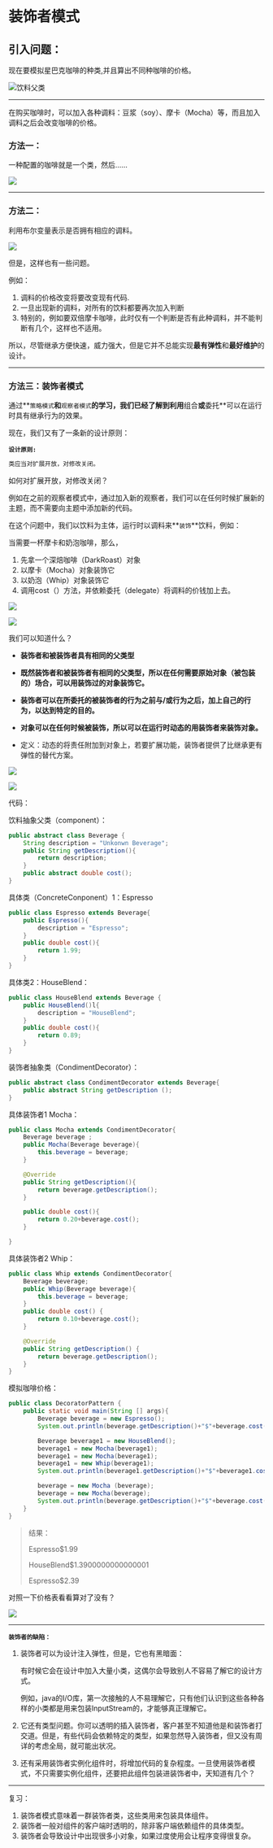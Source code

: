 # 装饰者模式

## 引入问题：

现在要模拟星巴克咖啡的种类,并且算出不同种咖啡的价格。

![饮料父类](https://github.com/YYkwSir/DesignPatternsLearningRecords/blob/master/DecoratorPattern/Decorator1.jpg?raw=true"饮料父类")

****

在购买咖啡时，可以加入各种调料：豆浆（soy）、摩卡（Mocha）等，而且加入调料之后会改变咖啡的价格。



### 方法一：

一种配置的咖啡就是一个类，然后……



![](https://github.com/YYkwSir/DesignPatternsLearningRecords/blob/master/DecoratorPattern/Decorator2.jpg?raw=true)



---

### 方法二：

利用布尔变量表示是否拥有相应的调料。

![](https://github.com/YYkwSir/DesignPatternsLearningRecords/blob/master/DecoratorPattern/Decorator3.jpg?raw=true.png)

但是，这样也有一些问题。

例如：

1.  调料的价格改变将要改变现有代码.
2.  一旦出现新的调料，对所有的饮料都要再次加入判断
3.  特别的，例如要双倍摩卡咖啡，此时仅有一个判断是否有此种调料，并不能判断有几个，这样也不适用。



所以，尽管继承方便快速，威力强大，但是它并不总能实现**最有弹性**和**最好维护**的设计。



---

###  **方法三：装饰者模式**



通过**`策略模式`**和**`观察者模式`**的学习，我们已经了解到利用**组合**或**委托**可以在运行时具有继承行为的效果。

现在，我们又有了一条新的设计原则：



**`设计原则:`**

```javascript
类应当对扩展开放，对修改关闭。
```



如何对扩展开放，对修改关闭？

例如在之前的观察者模式中，通过加入新的观察者，我们可以在任何时候扩展新的主题，而不需要向主题中添加新的代码。



在这个问题中，我们以饮料为主体，运行时以调料来**`装饰`**饮料，例如：

当需要一杯摩卡和奶泡咖啡，那么，

1.  先拿一个深焙咖啡（DarkRoast）对象
2.  以摩卡（Mocha）对象装饰它
3.  以奶泡（Whip）对象装饰它
4.  调用cost（）方法，并依赖委托（delegate）将调料的价钱加上去。

![](https://github.com/YYkwSir/DesignPatternsLearningRecords/blob/master/DecoratorPattern/Decorator4.jpg?raw=true)

![](https://github.com/YYkwSir/DesignPatternsLearningRecords/blob/master/DecoratorPattern/Decorator5.jpg?raw=true)



我们可以知道什么？

-   **装饰者和被装饰者具有相同的父类型**

-   **既然装饰者和被装饰者有相同的父类型，所以在任何需要原始对象（被包装的）场合，可以用装饰过的对象装饰它。**

-   **装饰者可以在所委托的被装饰者的行为之前与/或行为之后，加上自己的行为，以达到特定的目的。**

-   **对象可以在任何时候被装饰，所以可以在运行时动态的用装饰者来装饰对象。**

    

-   定义：动态的将责任附加到对象上，若要扩展功能，装饰者提供了比继承更有弹性的替代方案。



![](https://github.com/YYkwSir/DesignPatternsLearningRecords/blob/master/DecoratorPattern/Decorator6.jpg?raw=true)



![](https://github.com/YYkwSir/DesignPatternsLearningRecords/blob/master/DecoratorPattern/Decorator7.jpg?raw=true)

代码：

饮料抽象父类（component）：

```java
public abstract class Beverage {
    String description = "Unkonwn Beverage";
    public String getDescription(){
        return description;
    }
    public abstract double cost();
}
```



具体类（ConcreteConponent）1：Espresso

```java
public class Espresso extends Beverage{
    public Espresso(){
        description = "Espresso";
    }
    public double cost(){
        return 1.99;
    }
}
```



具体类2：HouseBlend：

```java
public class HouseBlend extends Beverage {
	public HouseBlend()l{
        description = "HouseBlend";
    }
    public double cost(){
        return 0.89;
    }
}
```



装饰者抽象类（CondimentDecorator）：

```java
public abstract class CondimentDecorator extends Beverage{
    public abstract String getDescription ();
}
```



具体装饰者1 Mocha：

```java
public class Mocha extends CondimentDecorator{
    Beverage beverage ;
    public Mocha(Beverage beverage){
        this.beverage = beverage;
    }

    @Override
    public String getDescription(){
        return beverage.getDescription();
    }

    public double cost(){
        return 0.20+beverage.cost();
    }

}
```



具体装饰者2 Whip：

```java
public class Whip extends CondimentDecorator{
    Beverage beverage;
    public Whip(Beverage beverage){
        this.beverage = beverage;
    }
    public double cost() {
        return 0.10+beverage.cost();
    }

    @Override
    public String getDescription() {
        return beverage.getDescription();
    }
}
```



模拟咖啡价格：

```java
public class DecoratorPattern {
    public static void main(String [] args){
        Beverage beverage = new Espresso();
        System.out.println(beverage.getDescription()+"$"+beverage.cost());

        Beverage beverage1 = new HouseBlend();
        beverage1 = new Mocha(beverage1);
        beverage1 = new Mocha(beverage1);
        beverage1 = new Whip(beverage1);
        System.out.println(beverage1.getDescription()+"$"+beverage1.cost());

        beverage = new Mocha (beverage);
        beverage = new Mocha(beverage);
        System.out.println(beverage.getDescription()+"$"+beverage.cost());
    }
}
```



>   结果：
>
>   Espresso$1.99
>
>   HouseBlend$1.3900000000000001
>
>   Espresso$2.39



对照一下价格表看看算对了没有？



![](https://github.com/YYkwSir/DesignPatternsLearningRecords/blob/master/DecoratorPattern/Decorator8.jpg?raw=true)



---

**`装饰者的缺陷：`**

1.  装饰者可以为设计注入弹性，但是，它也有黑暗面：

    有时候它会在设计中加入大量小类，这偶尔会导致别人不容易了解它的设计方式。

    例如，java的I/O库，第一次接触的人不易理解它，只有他们认识到这些各种各样的小类都是用来包装InputStream的，才能够真正理解它。

2.  它还有类型问题。你可以透明的插入装饰者，客户甚至不知道他是和装饰者打交道。但是，有些代码会依赖特定的类型，如果忽然导入装饰者，但又没有周详的考虑全局，就可能出状况。

3.  还有采用装饰者实例化组件时，将增加代码的复杂程度。一旦使用装饰者模式，不只需要实例化组件，还要把此组件包装进装饰者中，天知道有几个？

---

复习：

1.  装饰者模式意味着一群装饰者类，这些类用来包装具体组件。
2.  装饰者一般对组件的客户端时透明的，除非客户端依赖组件的具体类型。
3.  装饰者会导致设计中出现很多小对象，如果过度使用会让程序变得很复杂。
